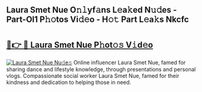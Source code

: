 ## Laura Smet Nue O𝚗𝚕yf𝚊ns L𝚎a𝚔ed N𝚞𝚍es - Part-Ol1 P𝚑𝚘tos Vi𝚍𝚎o - H𝚘𝚝 Part L𝚎a𝚔s Nkcfc

# <h2><a href="http://kf81x8n.oniu.top/?m=Laura+Smet+Nue">🔗👉 🔴 Laura Smet Nue P𝚑ot𝚘𝚜 V𝚒d𝚎o</a></h2>

[![Laura Smet Nue Nu𝚍e𝚜](https://i.imgur.com/0qMVB7G.gif)](http://kf81x8n.oniu.top/?m=Laura+Smet+Nue)
Online influencer Laura Smet Nue, famed for sharing dance and lifestyle knowledge, through presentations and personal vlogs. Compassionate social worker Laura Smet Nue, famed for their kindness and dedication to helping those in need.  
